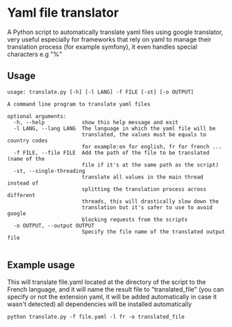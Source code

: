 # Yaml file translator

A Python script to automatically translate yaml files using google translator, very useful especially for frameworks
that rely on yaml to manage their translation process (for example symfony), it even handles special characters e.g "%"

## Usage

``` text
usage: translate.py [-h] [-l LANG] -f FILE [-st] [-o OUTPUT]

A command line program to translate yaml files

optional arguments:
  -h, --help            show this help message and exit
  -l LANG, --lang LANG  The language in which the yaml file will be
                        translated, the values must be equals to country codes
                        for example:en for english, fr for french ...
  -f FILE, --file FILE  Add the path of the file to be translated (name of the
                        file if it's at the same path as the script)
  -st, --single-threading
                        translate all values in the main thread instead of
                        splitting the translation process across different
                        threads, this will drastically slow down the
                        translation but it's safer to use to avoid google
                        blocking requests from the scripts
  -o OUTPUT, --output OUTPUT
                        Specify the file name of the translated output file


```

## Example usage

This will translate file.yaml located at the directory of the script to the French language, and it will name the result
file to "translated_file" (you can specify or not the extension yaml, it will be added automatically in case it wasn't
detected) all dependencies will be installed automatically

```
python translate.py -f file.yaml -l fr -o translated_file

```


